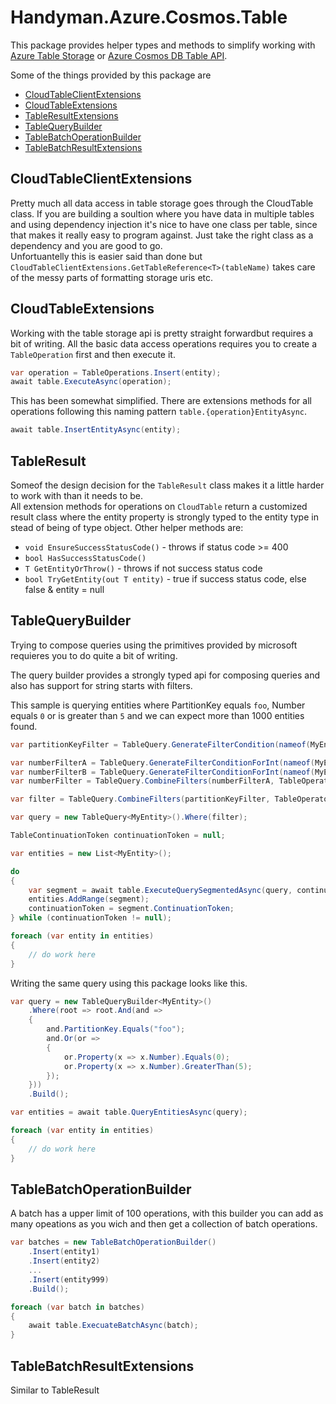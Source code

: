 # Handyman.Azure.Cosmos.Table

This package provides helper types and methods to simplify working with [Azure Table Storage](https://azure.microsoft.com/en-in/services/storage/tables/) or [Azure Cosmos DB Table API](https://docs.microsoft.com/en-us/azure/cosmos-db/table-introduction).

Some of the things provided by this package are

* [CloudTableClientExtensions](#CloudTableClientExtensions)
* [CloudTableExtensions](#CloudTableExtensions)
* [TableResultExtensions](#TableResultExtensions)
* [TableQueryBuilder](#TableQueryBuilder)
* [TableBatchOperationBuilder](#TableBatchOperationBuilder)
* [TableBatchResultExtensions](#TableBatchResultExtensions)

## CloudTableClientExtensions

Pretty much all data access in table storage goes through the CloudTable class. If you are building a soultion where you have data in multiple tables and using dependency injection it's nice to have one class per table, since that makes it really easy to program against. Just take the right class as a dependency and you are good to go.  
Unfortuantelly this is easier said than done but `CloudTableClientExtensions.GetTableReference<T>(tableName)` takes care of the messy parts of formatting storage uris etc.

## CloudTableExtensions

Working with the table storage api is pretty straight forwardbut requires a bit of writing. All the basic data access operations requires you to create a `TableOperation` first and then execute it.  

``` csharp
var operation = TableOperations.Insert(entity);
await table.ExecuteAsync(operation);

```

This has been somewhat simplified. There are extensions methods for all operations following this naming pattern `table.{operation}EntityAsync`.

``` csharp
await table.InsertEntityAsync(entity);
```

## TableResult

Someof the design decision for the `TableResult` class makes it a little harder to work with than it needs to be.  
All extension methods for operations on `CloudTable` return a customized result class where the entity property is strongly typed to the entity type in stead of being of type object. Other helper methods are:

* `void EnsureSuccessStatusCode()` - throws if status code >= 400
* `bool HasSuccessStatusCode()`
* `T GetEntityOrThrow()` - throws if not success status code
* `bool TryGetEntity(out T entity)` - true if success status code, else false & entity = null

## TableQueryBuilder

Trying to compose queries using the primitives provided by microsoft requieres you to do quite a bit of writing.  

The query builder provides a strongly typed api for composing queries and also has support for string starts with filters.

This sample is querying entities where PartitionKey equals `foo`, Number equals `0` or is greater than `5` and we can expect more than 1000 entities found.

``` csharp
var partitionKeyFilter = TableQuery.GenerateFilterCondition(nameof(MyEntity.PartitionKey), QueryComparisons.Equal, "foo");

var numberFilterA = TableQuery.GenerateFilterConditionForInt(nameof(MyEntity.Number), QueryComparisons.Equal, 0);
var numberFilterB = TableQuery.GenerateFilterConditionForInt(nameof(MyEntity.Number), QueryComparisons.GreaterThan, 5);
var numberFilter = TableQuery.CombineFilters(numberFilterA, TableOperators.Or, numberFilterB);

var filter = TableQuery.CombineFilters(partitionKeyFilter, TableOperators.And, numberFilter);

var query = new TableQuery<MyEntity>().Where(filter);

TableContinuationToken continuationToken = null;

var entities = new List<MyEntity>();

do
{
    var segment = await table.ExecuteQuerySegmentedAsync(query, continuationToken);
    entities.AddRange(segment);
    continuationToken = segment.ContinuationToken;
} while (continuationToken != null);

foreach (var entity in entities)
{
    // do work here
}
```

Writing the same query using this package looks like this.

``` csharp
var query = new TableQueryBuilder<MyEntity>()
    .Where(root => root.And(and =>
    {
        and.PartitionKey.Equals("foo");
        and.Or(or =>
        {
            or.Property(x => x.Number).Equals(0);
            or.Property(x => x.Number).GreaterThan(5);
        });
    }))
    .Build();

var entities = await table.QueryEntitiesAsync(query);

foreach (var entity in entities)
{
    // do work here
}
```

## TableBatchOperationBuilder

A batch has a upper limit of 100 operations, with this builder you can add as many opeations as you wich and then get a collection of batch operations.

``` csharp
var batches = new TableBatchOperationBuilder()
    .Insert(entity1)
    .Insert(entity2)
    ...
    .Insert(entity999)
    .Build();

foreach (var batch in batches)
{
    await table.ExecuateBatchAsync(batch);
}
```

## TableBatchResultExtensions

Similar to TableResult
